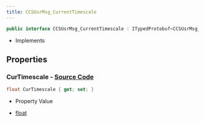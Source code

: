 ```yaml
---
title: CCSUsrMsg_CurrentTimescale
---
```


```csharp
public interface CCSUsrMsg_CurrentTimescale : ITypedProtobuf<CCSUsrMsg_CurrentTimescale>, INativeHandle, INetMessage<CCSUsrMsg_CurrentTimescale>, IDisposable
```

- Implements

## Properties

### **CurTimescale** - [Source Code](https://github.com/swiftly-solution/swiftlys2/blob/main/managed/src/SwiftlyS2.Generated/Protobufs/Interfaces/CCSUsrMsg_CurrentTimescale.cs#L18)

```csharp
float CurTimescale { get; set; }
```

- Property Value

- [float](https://learn.microsoft.com/dotnet/api/system.single)

